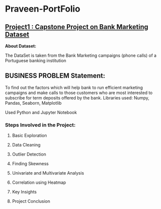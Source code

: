 # Praveen-PortFolio

## [Project1 : Capstone Project on Bank Marketing  Dataset](https://github.com/praveen311094/EDA-Capstone-project)

**About Dataset:**

The DataSet is taken from the Bank Marketing campaigns (phone calls) of a Portuguese banking institution

## BUSINESS PROBLEM Statement:

To find out the factors which will help bank to run efficient marketing campaigns and make calls to those customers who are most interested to subscribe for term deposits offered by the bank. Libraries used: Numpy, Pandas, Seaborn, Matplotlib

Used Python and Jupyter Notebook

### Steps Involved in the Project:

1. Basic Exploration

2. Data Cleaning

3. Outlier Detection

4. Finding Skewness

5. Univariate and Multivariate Analysis

6. Correlation using Heatmap

7. Key Insights

8. Project Conclusion
